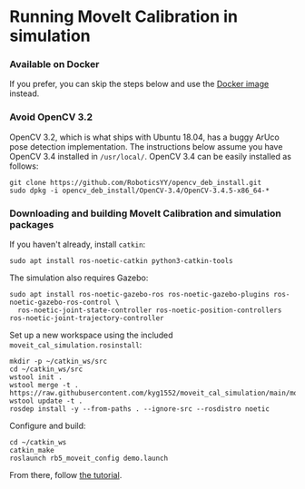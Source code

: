 Running MoveIt Calibration in simulation
========================================

### Available on Docker
If you prefer, you can skip the steps below and use the [Docker
image](https://hub.docker.com/repository/docker/jstechschulte/moveit_calibration_simulation)
instead.

### Avoid OpenCV 3.2
OpenCV 3.2, which is what ships with Ubuntu 18.04, has a buggy ArUco pose detection implementation. The instructions
below assume you have OpenCV 3.4 installed in `/usr/local/`. OpenCV 3.4 can be easily installed as follows:

    git clone https://github.com/RoboticsYY/opencv_deb_install.git
    sudo dpkg -i opencv_deb_install/OpenCV-3.4/OpenCV-3.4.5-x86_64-*

### Downloading and building MoveIt Calibration and simulation packages
If you haven't already, install `catkin`:

    sudo apt install ros-noetic-catkin python3-catkin-tools

The simulation also requires Gazebo:

    sudo apt install ros-noetic-gazebo-ros ros-noetic-gazebo-plugins ros-noetic-gazebo-ros-control \
      ros-noetic-joint-state-controller ros-noetic-position-controllers ros-noetic-joint-trajectory-controller

Set up a new workspace using the included `moveit_cal_simulation.rosinstall`:

    mkdir -p ~/catkin_ws/src
    cd ~/catkin_ws/src
    wstool init .
    wstool merge -t . https://raw.githubusercontent.com/kyg1552/moveit_cal_simulation/main/moveit_cal_simulation.rosinstall
    wstool update -t .
    rosdep install -y --from-paths . --ignore-src --rosdistro noetic

Configure and build:

    cd ~/catkin_ws
    catkin_make
    roslaunch rb5_moveit_config demo.launch

From there, follow [the tutorial](https://ros-planning.github.io/moveit_tutorials/doc/hand_eye_calibration/hand_eye_calibration_tutorial.html).

